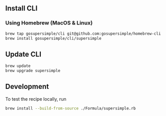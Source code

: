 ## Install CLI

### Using Homebrew (MacOS & Linux)

```bash
brew tap gosupersimple/cli git@github.com:gosupersimple/homebrew-cli
brew install gosupersimple/cli/supersimple
```

## Update CLI

```bash
brew update
brew upgrade supersimple
```

## Development

To test the recipe locally, run

```bash
brew install --build-from-source ./Formula/supersimple.rb
```
